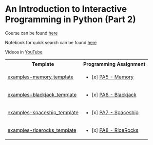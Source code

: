 # An Introduction to Interactive Programming in Python (Part 2)

Course can be found [here](https://www.coursera.org/learn/interactive-python-2)

Notebook for quick search can be found [here](https://ssq.github.io/2017/09/26/Coursera%20RU%20Fundamentals%20of%20Computing%20Specialization/#An-Introduction-to-Interactive-Programming-in-Python-Part-2)  

Videos in [YouTube](https://www.youtube.com/playlist?list=PL0AtGYcg6CP-NyUccbNYYrJG0d-mI9By8)
<table>
  <tr>
    <th>Template</th>
    <th>Programming Assignment</th>
  </tr>
  <tr>
    <td>
      <a href="http://www.codeskulptor.org/#examples-memory_template.py">examples-memory_template</a>
    </td>
    <td>
      <ul>
        <li>
          [x] <a href="http://www.codeskulptor.org/#user43_L8JriAHgg6_0.py">PA5 - Memory</a>
        </li>
      </ul>
    </td>
  </tr>
  <tr>
    <td>
      <a href="http://www.codeskulptor.org/#examples-blackjack_template.py">examples-blackjack_template</a>
    </td>
    <td>
      <ul>
        <li>
          [x] <a href="http://www.codeskulptor.org/#user43_fY8KwOeCws_0.py">PA6 - Blackjack</a>
        </li>
      </ul>
    </td>
  </tr>
  <tr>
    <td>
      <a href="http://www.codeskulptor.org/#examples-spaceship_template.py">examples-spaceship_template</a>
    </td>
    <td>
      <ul>
        <li>
          [x] <a href="http://www.codeskulptor.org/#user43_5qF4DyjDNV_1.py">PA7 - Spaceship</a>
        </li>
      </ul>
    </td>
  </tr>
  <tr>
    <td>
      <a href="http://www.codeskulptor.org/#examples-ricerocks_template.py">examples-ricerocks_template</a>
    </td>
    <td>
      <ul>
        <li>
          [x] <a href="http://www.codeskulptor.org/#user43_QY7BxM32XH_2.py">PA8 - RiceRocks</a>
        </li>
      </ul>
    </td>
  </tr>
</table>
